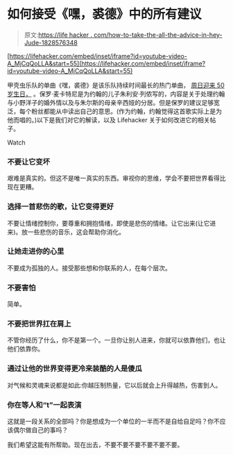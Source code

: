 # 如何接受《嘿，裘德》中的所有建议

> 原文:[https://life hacker . com/how-to-take-the-all-the-advice-in-hey-Jude-1828576348](https://lifehacker.com/how-to-take-all-the-advice-in-hey-jude-1828576348)

 [https://lifehacker.com/embed/inset/iframe?id=youtube-video-A_MjCqQoLLA&start=55](https://lifehacker.com/embed/inset/iframe?id=youtube-video-A_MjCqQoLLA&start=55) 

甲壳虫乐队的单曲《嘿，裘德》是该乐队持续时间最长的热门单曲， [周日迎来 50 岁生日，](https://www.smithsonianmag.com/smithsonian-institution/50-hey-jude-still-makes-everything-better-better-better-180970004/) 。保罗·麦卡特尼是为约翰的儿子朱利安·列侬写的，内容是关于处理约翰与小野洋子的婚外情以及与朱尔斯的母亲辛西娅的分居。但是保罗的建议足够宽泛，每个粉丝都能从中读出自己的意思。(作为约翰，约翰觉得这首歌实际上是为他而唱的。)以下是我们对它的解读，以及 Lifehacker 关于如何改进它的相关帖子。

Watch

### 不要让它变坏

艰难是真实的。但这不是唯一真实的东西。审视你的思维，学会不要把世界看得比现在更糟。

### 选择一首悲伤的歌，让它变得更好

不要让情绪控制你，要尊重和拥抱情绪，即使是悲伤的情绪。让它出来(让它进来)。放一些悲伤的音乐，这会帮助你消化。

### 让她走进你的心里

不要成为孤独的人。接受那些想和你联系的人，在每个层次。

### 不要害怕

简单。

### 不要把世界扛在肩上

不管你经历了什么，你不是第一个。一旦你让别人进来，你就可以依靠他们，也让他们依靠你。

### 通过让他的世界变得更冷来装酷的人是傻瓜

对气候和灵魂来说都是如此:你越压制热量，它以后就会上升得越热，伤害到人。

### 你在等人和“t”一起表演

这就是一段关系的全部吗？你是想成为一个单位的一半而不是自给自足吗？你不应该偶尔做自己的事吗？

我们希望这能有所帮助。现在出去，不要不要不要不要不要不要。